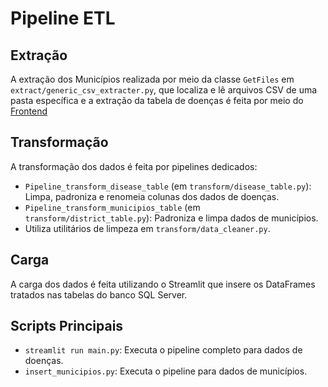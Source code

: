 # Pipeline ETL

## Extração
A extração dos Municípios realizada por meio da classe `GetFiles` em `extract/generic_csv_extracter.py`, que localiza e lê arquivos CSV de uma pasta específica e a extração da tabela de doenças é feita por meio do [Frontend]()

## Transformação
A transformação dos dados é feita por pipelines dedicados:
- `Pipeline_transform_disease_table` (em `transform/disease_table.py`): Limpa, padroniza e renomeia colunas dos dados de doenças.
- `Pipeline_transform_municipios_table` (em `transform/district_table.py`): Padroniza e limpa dados de municípios.
- Utiliza utilitários de limpeza em `transform/data_cleaner.py`.

## Carga
A carga dos dados é feita utilizando o Streamlit que insere os DataFrames tratados nas tabelas do banco SQL Server.

## Scripts Principais
- `streamlit run main.py`: Executa o pipeline completo para dados de doenças.
- `insert_municipios.py`: Executa o pipeline para dados de municípios.

